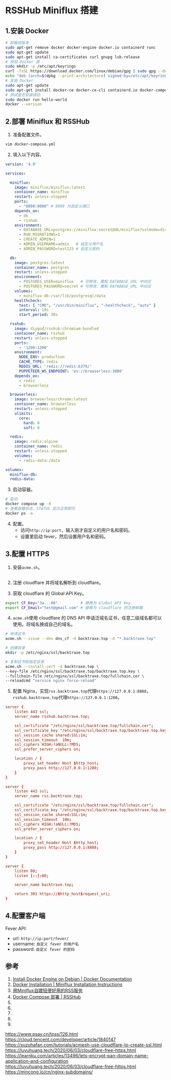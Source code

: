 # RSSHub Miniflux 搭建


<!--more-->

## 1.安装 Docker

```bash
# 卸载旧版本
sudo apt-get remove docker docker-engine docker.io containerd runc
sudo apt-get update
sudo apt-get install ca-certificates curl gnupg lsb-release
# 添加 Docker 源
sudo mkdir -p /etc/apt/keyrings
curl -fsSL https://download.docker.com/linux/debian/gpg | sudo gpg --dearmor -o /etc/apt/keyrings/docker.gpg
echo "deb [arch=$(dpkg --print-architecture) signed-by=/etc/apt/keyrings/docker.gpg] https://download.docker.com/linux/debian $(lsb_release -cs) stable" | sudo tee /etc/apt/sources.list.d/docker.list > /dev/null
# 安装 Docker
sudo apt-get update
sudo apt-get install docker-ce docker-ce-cli containerd.io docker-compose-plugin
# 测试是否安装成功
sudo docker run hello-world
docker --version
```

## 2.部署 Miniflux 和 RSSHub

1. 准备配置文件。

```bash
vim docker-compose.yml
```

2. 填入以下内容。

```yaml
version: '4.0'

services:

  miniflux:
    image: miniflux/miniflux:latest
    container_name: miniflux
    restart: unless-stopped
    ports:
      - "8888:8080" # 8888 为自定义端口
    depends_on:
      - db
      - rsshub
    environment:
      - DATABASE_URL=postgres://miniflux:secret@db/miniflux?sslmode=disable
      - RUN_MIGRATIONS=1
      - CREATE_ADMIN=1
      - ADMIN_USERNAME=admin   # 自定义用户名
      - ADMIN_PASSWORD=test123 # 自定义密码

  db:
    image: postgres:latest
    container_name: postgres
    restart: unless-stopped
    environment:
      - POSTGRES_USER=miniflux   # 可修改，需和 DATABASE_URL 中对应
      - POSTGRES_PASSWORD=secret # 可修改，需和 DATABASE_URL 中对应
    volumes:
      - miniflux-db:/var/lib/postgresql/data
    healthcheck:
      test: [ "CMD", "/usr/bin/miniflux", "-healthcheck", "auto" ]
      interval: 10s
      start_period: 30s

  rsshub:
    image: diygod/rsshub:chromium-bundled
    container_name: rsshub
    restart: unless-stopped
    ports:
      - '1200:1200'
    environment:
      NODE_ENV: production
      CACHE_TYPE: redis
      REDIS_URL: 'redis://redis:6379/'
      PUPPETEER_WS_ENDPOINT: 'ws://browserless:3000'
    depends_on:
      - redis
      - browserless

  browserless:
    image: browserless/chrome:latest
    container_name: browserless
    restart: unless-stopped
    ulimits:
      core:
        hard: 0
        soft: 0

  redis:
    image: redis:alpine
    container_name: redis
    restart: unless-stopped
    volumes:
      - redis-data:/data

volumes:
  miniflux-db:
  redis-data:
```

3. 启动容器。

```bash
# 启动
docker compose up -d
# 查看容器状态，STATUS 显示正常即可
docker ps -a
```

4. 配置。
    - 访问`http://ip:port`，输入刚才自定义的用户名和密码。
    - 设置里启动 fever，然后设置用户名和密码。

## 3.配置 HTTPS

1. 安装`acme.sh`。

```bash

```

2. 注册 cloudflare 并将域名解析到 cloudflare。



3. 获取 cloudflare 的 Global API Key。

```bash
export CF_Key="3a...08"          # 替换为 Global API Key
export CF_Email="test@gmail.com" # 替换为 cloudflare 的注册邮箱
```

4. `acme.sh`使用 cloudflare 的 DNS API 申请泛域名证书，任意二级域名都可以使用。将域名换成自己的域名。

```bash
# 申请证书
acme.sh --issue --dns dns_cf -d backtraxe.top -d "*.backtraxe.top"

# 创建目录
mkdir -p /etc/nginx/ssl/backtraxe.top

# 复制证书到指定目录
acme.sh --install-cert -d backtraxe.top \
--key-file /etc/nginx/ssl/backtraxe.top/backtraxe.top.key \
--fullchain-file /etc/nginx/ssl/backtraxe.top/fullchain.cer \
--reloadcmd "service nginx force-reload"
```

5. 配置 Nginx，实现`rss.backtraxe.top`代理`https://127.0.0.1:8888`，`rsshub.backtraxe.top`代理`https://127.0.0.1:1200`。

```conf
server {
    listen 443 ssl;
    server_name rsshub.backtraxe.top;

    ssl_certificate "/etc/nginx/ssl/backtraxe.top/fullchain.cer";
    ssl_certificate_key "/etc/nginx/ssl/backtraxe.top/backtraxe.top.key";
    ssl_session_cache shared:SSL:1m;
    ssl_session_timeout  10m;
    ssl_ciphers HIGH:!aNULL:!MD5;
    ssl_prefer_server_ciphers on;

    location / {
        proxy_set_header Host $http_host;
        proxy_pass http://127.0.0.1:1200;
    }
}

server {
    listen 443 ssl;
    server_name rss.backtraxe.top;

    ssl_certificate "/etc/nginx/ssl/backtraxe.top/fullchain.cer";
    ssl_certificate_key "/etc/nginx/ssl/backtraxe.top/backtraxe.top.key";
    ssl_session_cache shared:SSL:1m;
    ssl_session_timeout  10m;
    ssl_ciphers HIGH:!aNULL:!MD5;
    ssl_prefer_server_ciphers on;

    location / {
        proxy_set_header Host $http_host;
        proxy_pass http://127.0.0.1:8888;
    }
}

server {
    listen 80;
    listen [::]:80;

    server_name backtraxe.top;

    return 301 https://$http_host$request_uri;
}
```

## 4.配置客户端

Fever API:
- url: `http://ip:port/fever/`
- username: `自定义 fever 的用户名`
- password: `自定义 fever 的密码`

## 参考

1. [Install Docker Engine on Debian | Docker Documentation](https://docs.docker.com/engine/install/debian/)
1. [Docker Installation | Miniflux Installation Instructions](https://miniflux.app/docs/installation.html#docker)
1. [用Miniflux自建轻便好用的RSS服务](https://zoomyale.com/2018/miniflux_rss/)
1. [Docker Compose 部署 | RSSHub](https://docs.rsshub.app/install/#docker-compose-bu-shu)
1. []()
1. []()
1. []()
1. []()
1. []()

https://www.psay.cn/toss/126.html
https://cloud.tencent.com/developer/article/1840147
https://suzuhafan.com/tutorials/acmesh-use-cloudflare-to-create-ssl.html
https://luyuhuang.tech/2020/06/03/cloudflare-free-https.html
https://learnku.com/articles/13496/lets-encrypt-pan-domain-name-application-and-configuration
https://luyuhuang.tech/2020/06/03/cloudflare-free-https.html
https://mincong.io/cn/nginx-subdomains/

